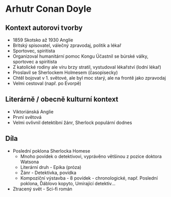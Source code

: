 # Arhutr Conan Doyle

## Kontext autorovi tvorby

- 1859 Skotsko až 1930 Anglie
- Britský spisovatel, válečný zpravodaj, politik a lékař
- Sportovec, spiritista
- Organizoval humanitární pomoc Kongu Účastnil se búrské války, sportovec a spiritista
- Z katolické rodiny ale víru brzy stratil, vystudoval lékařství (lodní lékař)
- Proslavil se Sherlockem Holmesem (časopisecky)
- Chtěl bojovat v 1. světové, ale byl moc starý, ale na frontě jako zpravodaj
- Velmi cestoval (např. po Evorpě)

## Literárně / obecně kulturní kontext

- Viktoriánská Anglie
- První světová
- Velmi ovlivnil detektibní žánr, Sherlock populární dodnes

## Díla

- Poslední poklona Sherlocka Homese
  - Mnoho povídek o detektivovi, vyprávěno většinou z pozice doktora Watsona
  - Literární druh - Epika (próza)
  - Žánr - Detektivka, povídka
  - Kompoziční výstavba - 8 povídek - chronologické, např. Poslední poklona, Ďáblovo kopyto, Umírající detektiv...
- Ztracený svět - Sci-fi román
